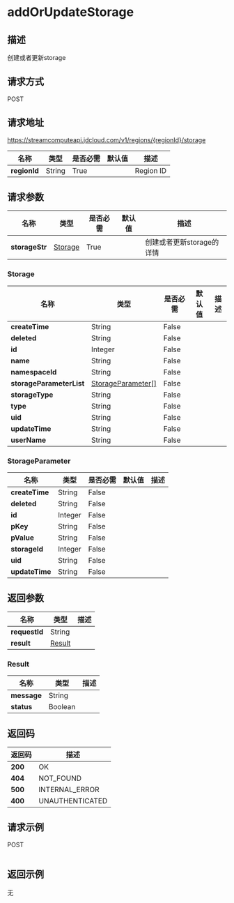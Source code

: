 # addOrUpdateStorage


## 描述
创建或者更新storage

## 请求方式
POST

## 请求地址
https://streamcomputeapi.jdcloud.com/v1/regions/{regionId}/storage

|名称|类型|是否必需|默认值|描述|
|---|---|---|---|---|
|**regionId**|String|True||Region ID|

## 请求参数
|名称|类型|是否必需|默认值|描述|
|---|---|---|---|---|
|**storageStr**|[Storage](##Storage)|True||创建或者更新storage的详情|

### <a name="Storage">Storage</a>
|名称|类型|是否必需|默认值|描述|
|---|---|---|---|---|
|**createTime**|String|False|||
|**deleted**|String|False|||
|**id**|Integer|False|||
|**name**|String|False|||
|**namespaceId**|String|False|||
|**storageParameterList**|[StorageParameter[]](##StorageParameter)|False|||
|**storageType**|String|False|||
|**type**|String|False|||
|**uid**|String|False|||
|**updateTime**|String|False|||
|**userName**|String|False|||
### <a name="StorageParameter">StorageParameter</a>
|名称|类型|是否必需|默认值|描述|
|---|---|---|---|---|
|**createTime**|String|False|||
|**deleted**|String|False|||
|**id**|Integer|False|||
|**pKey**|String|False|||
|**pValue**|String|False|||
|**storageId**|Integer|False|||
|**uid**|String|False|||
|**updateTime**|String|False|||

## 返回参数
|名称|类型|描述|
|---|---|---|
|**requestId**|String||
|**result**|[Result](##Result)||


### <a name="Result">Result</a>
|名称|类型|描述|
|---|---|---|
|**message**|String||
|**status**|Boolean||

## 返回码
|返回码|描述|
|---|---|
|**200**|OK|
|**404**|NOT_FOUND|
|**500**|INTERNAL_ERROR|
|**400**|UNAUTHENTICATED|

## 请求示例
POST
```

```

## 返回示例
无
